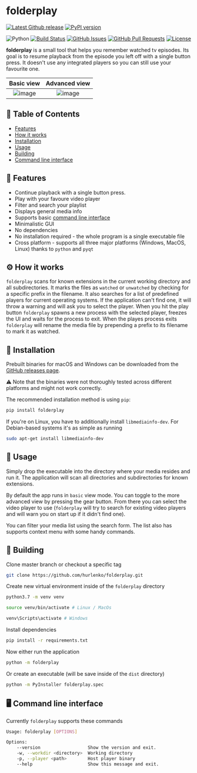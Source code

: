# folderplay

[![Latest Github release](https://img.shields.io/github/release/hurlenko/folderplay.svg)](https://github.com/hurlenko/folderplay/releases/latest)
[![PyPI version](https://img.shields.io/pypi/v/folderplay.svg)](https://pypi.python.org/pypi/folderplay)

![Python](https://img.shields.io/badge/python-v3.5+-blue.svg)
[![Build Status](https://dev.azure.com/hurlenko/folderplay/_apis/build/status/hurlenko.folderplay?branchName=master)](https://dev.azure.com/hurlenko/folderplay/_build/latest?definitionId=1&branchName=master)
[![GitHub Issues](https://img.shields.io/github/issues/hurlenko/folderplay.svg)](https://github.com/hurlenko/folderplay/issues)
[![GitHub Pull Requests](https://img.shields.io/github/issues-pr/hurlenko/folderplay.svg)](https://github.com/hurlenko/folderplay/pulls)
[![License](https://img.shields.io/badge/license-MIT-blue.svg)](https://opensource.org/licenses/MIT)

**folderplay** is a small tool that helps you remember watched tv episodes. Its goal is to resume playback from the episode you left off with a single button press. It doesn't use any integrated players so you can still use your favourite one.

Basic view             |  Advanced view
:-------------------------:|:-------------------------:
![image](https://user-images.githubusercontent.com/18035960/63596332-adff6000-c5c3-11e9-9174-0c3b5a75d48f.png "Basic view") | ![image](https://user-images.githubusercontent.com/18035960/63641510-83430380-c6b8-11e9-9b16-ee562b2835d9.png "Advanced view")

## 🚩 Table of Contents

- [Features](#-features)
- [How it works](#-how-it-works)
- [Installation](#-installation)
- [Usage](#-usage)
- [Building](#-building)
- [Command line interface](#%EF%B8%8F-command-line-interface)

## 🎨 Features

- Continue playback with a single button press.
- Play with your favoure video player
- Filter and search your playlist
- Displays general media info
- Supports basic [command line interface](#%EF%B8%8F-command-line-interface)
- Minimalistic GUI
- No dependencies
- No installation required - the whole program is a single executable file
- Cross platform - supports all three major platforms (Windows, MacOS, Linux) thanks to `python` and `pyqt`

## ⚙️ How it works

`folderplay` scans for known extensions in the current working directory and all subdirectories. It marks the files as `watched` or `unwatched` by checking for a specific prefix in the filename. It also searches for a list of predefined players for current operating systems. If the application can't find one, it will throw a warning and will ask you to select the player. When you hit the play button `folderplay` spawns a new process with the selected player, freezes the UI and waits for the process to exit. When the playes process exits `folderplay` will rename the media file by prepending a prefix to its filename to mark it as watched.

## 💾 Installation

Prebuilt binaries for macOS and Windows can be downloaded from the [GitHub releases page](https://github.com/hurlenko/folderplay/releases).

:warning: Note that the binaries were not thoroughly tested across different platforms and might not work correctly.

The recommended installation method is using `pip`:

```bash
pip install folderplay
```

If you're on Linux, you have to additionally install `libmediainfo-dev`. For Debian-based systems it's as simple as running

```bash
sudo apt-get install libmediainfo-dev
```

## 📙 Usage

Simply drop the executable into the directory where your media resides and run it. The application will scan all directories and subdirectories for known extensions.

By default the app runs in `basic` view mode. You can toggle to the more advanced view by pressing the gear button. From there you can select the video player to use (`folderplay` will try to search for existing video players and will warn you on start up if it didn't find one).

You can filter your media list using the search form. The list also has supports context menu with some handy commands.

## 🔨 Building

Clone master branch or checkout a specific tag

```bash
git clone https://github.com/hurlenko/folderplay.git
```

Create new virtual environment inside of the `folderplay` directory

```bash
python3.7 -m venv venv

source venv/bin/activate # Linux / MacOs

venv\Scripts\activate # Windows
```

Install dependencies

```bash
pip install -r requirements.txt
```

Now either run the application

```bash
python -m folderplay
```

Or create an executable (will be save inside of the `dist` directory)

```bash
python -m PyInstaller folderplay.spec
```

## 🖥️ Command line interface

Currently `folderplay` supports these commands

```bash
Usage: folderplay [OPTIONS]

Options:
    --version                  Show the version and exit.
    -w, --workdir <directory>  Working directory
    -p, --player <path>        Host player binary
    --help                     Show this message and exit.
```
